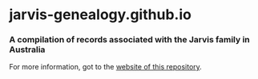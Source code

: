 # jarvis-genealogy.github.io

### A compilation of records associated with the Jarvis family in Australia

For more information, got to the [website of this repository](https://jarvis-genealogy.github.io).
